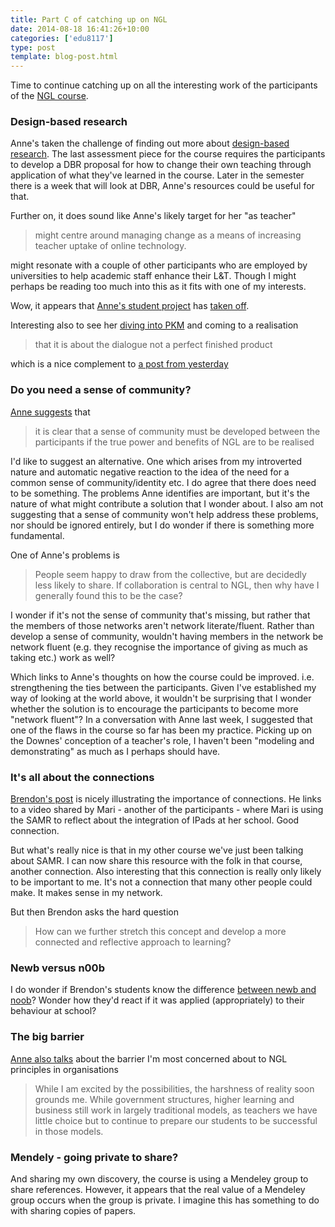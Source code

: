 ```yaml
---
title: Part C of catching up on NGL
date: 2014-08-18 16:41:26+10:00
categories: ['edu8117']
type: post
template: blog-post.html
---
```

Time to continue catching up on all the interesting work of the participants of the [NGL course](http://netgl.wordpress.com/).

### Design-based research

Anne's taken the challenge of finding out more about [design-based research](http://astrethewey.wordpress.com/2014/07/31/foci-design-based-research-dbr-proposal-the-forming-of-an-idea/). The last assessment piece for the course requires the participants to develop a DBR proposal for how to change their own teaching through application of what they've learned in the course. Later in the semester there is a week that will look at DBR, Anne's resources could be useful for that.

Further on, it does sound like Anne's likely target for her "as teacher"

> might centre around managing change as a means of increasing teacher uptake of online technology.

might resonate with a couple of other participants who are employed by universities to help academic staff enhance their L&T. Though I might perhaps be reading too much into this as it fits with one of my interests.

Wow, it appears that [Anne's student project](http://astrethewey.wordpress.com/2014/07/30/foci-student-project-update/) has [taken off](https://www.flickr.com/photos/because_we_care/).

Interesting also to see her [diving into PKM](http://astrethewey.wordpress.com/2014/07/29/pkm-seek-sense-share-framework/) and coming to a realisation

> that it is about the dialogue not a perfect finished product

which is a nice complement to [a post from yesterday](/blog2/2014/08/17/do-not-fear-perfection-youll-never-achieve-it/)

### Do you need a sense of community?

[Anne suggests](http://astrethewey.wordpress.com/2014/08/05/the-history-of-ngl-questions-and-answers/) that

> it is clear that a sense of community must be developed between the participants if the true power and benefits of NGL are to be realised

I'd like to suggest an alternative. One which arises from my introverted nature and automatic negative reaction to the idea of the need for a common sense of community/identity etc. I do agree that there does need to be something. The problems Anne identifies are important, but it's the nature of what might contribute a solution that I wonder about. I also am not suggesting that a sense of community won't help address these problems, nor should be ignored entirely, but I do wonder if there is something more fundamental.

One of Anne's problems is

> People seem happy to draw from the collective, but are decidedly less likely to share. If collaboration is central to NGL, then why have I generally found this to be the case?

I wonder if it's not the sense of community that's missing, but rather that the members of those networks aren't network literate/fluent. Rather than develop a sense of community, wouldn't having members in the network be network fluent (e.g. they recognise the importance of giving as much as taking etc.) work as well?

Which links to Anne's thoughts on how the course could be improved. i.e. strengthening the ties between the participants. Given I've established my way of looking at the world above, it wouldn't be surprising that I wonder whether the solution is to encourage the participants to become more "network fluent"? In a conversation with Anne last week, I suggested that one of the flaws in the course so far has been my practice. Picking up on the Downes' conception of a teacher's role, I haven't been "modeling and demonstrating" as much as I perhaps should have.

### It's all about the connections

[Brendon's post](http://willocksb.wordpress.com/2014/08/17/professional-learning-and-reflection-for-teachers/) is nicely illustrating the importance of connections. He links to a video shared by Mari - another of the participants - where Mari is using the SAMR to reflect about the integration of IPads at her school. Good connection.

But what's really nice is that in my other course we've just been talking about SAMR. I can now share this resource with the folk in that course, another connection. Also interesting that this connection is really only likely to be important to me. It's not a connection that many other people could make. It makes sense in my network.

But then Brendon asks the hard question

> How can we further stretch this concept and develop a more connected and reflective approach to learning?

### Newb versus n00b

I do wonder if Brendon's students know the difference [between newb and noob](http://willocksb.wordpress.com/2014/08/13/as-learner-the-games-continue-for-the-newb/)? Wonder how they'd react if it was applied (appropriately) to their behaviour at school?

### The big barrier

[Anne also talks](http://astrethewey.wordpress.com/2014/08/05/the-history-of-ngl-questions-and-answers/) about the barrier I'm most concerned about to NGL principles in organisations

> While I am excited by the possibilities, the harshness of reality soon grounds me. While government structures, higher learning and business still work in largely traditional models, as teachers we have little choice but to continue to prepare our students to be successful in those models.

### Mendely - going private to share?

And sharing my own discovery, the course is using a Mendeley group to share references. However, it appears that the real value of a Mendeley group occurs when the group is private. I imagine this has something to do with sharing copies of papers.